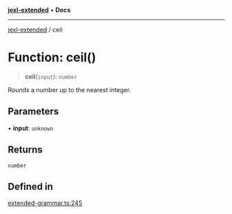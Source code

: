 [**jexl-extended**](../README.md) • **Docs**

***

[jexl-extended](../globals.md) / ceil

# Function: ceil()

> **ceil**(`input`): `number`

Rounds a number up to the nearest integer.

## Parameters

• **input**: `unknown`

## Returns

`number`

## Defined in

[extended-grammar.ts:245](https://github.com/nikoraes/jexl-extended/blob/06a031f168fa218082d7ed9df57973f42e70c755/src/extended-grammar.ts#L245)
